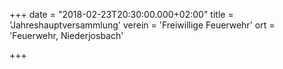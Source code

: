 +++
date = "2018-02-23T20:30:00.000+02:00"
title = 'Jahreshauptversammlung'
verein = 'Freiwillige Feuerwehr'
ort = 'Feuerwehr, Niederjosbach'

+++

      